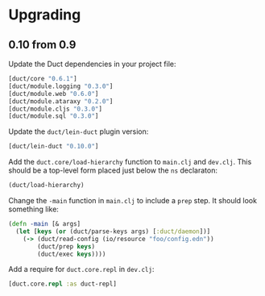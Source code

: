 # Upgrading

## 0.10 from 0.9

Update the Duct dependencies in your project file:

```clojure
[duct/core "0.6.1"]
[duct/module.logging "0.3.0"]
[duct/module.web "0.6.0"]
[duct/module.ataraxy "0.2.0"]
[duct/module.cljs "0.3.0"]
[duct/module.sql "0.3.0"]
```

Update the `duct/lein-duct` plugin version:

```clojure
[duct/lein-duct "0.10.0"]
```

Add the `duct.core/load-hierarchy` function to `main.clj` and
`dev.clj`. This should be a top-level form placed just below the `ns`
declaraton:

```clojure
(duct/load-hierarchy)
```

Change the `-main` function in `main.clj` to include a `prep` step. It
should look something like:

```clojure
(defn -main [& args]
  (let [keys (or (duct/parse-keys args) [:duct/daemon])]
    (-> (duct/read-config (io/resource "foo/config.edn"))
        (duct/prep keys)
        (duct/exec keys))))
```

Add a require for `duct.core.repl` in `dev.clj`:

```clojure
[duct.core.repl :as duct-repl]
```
